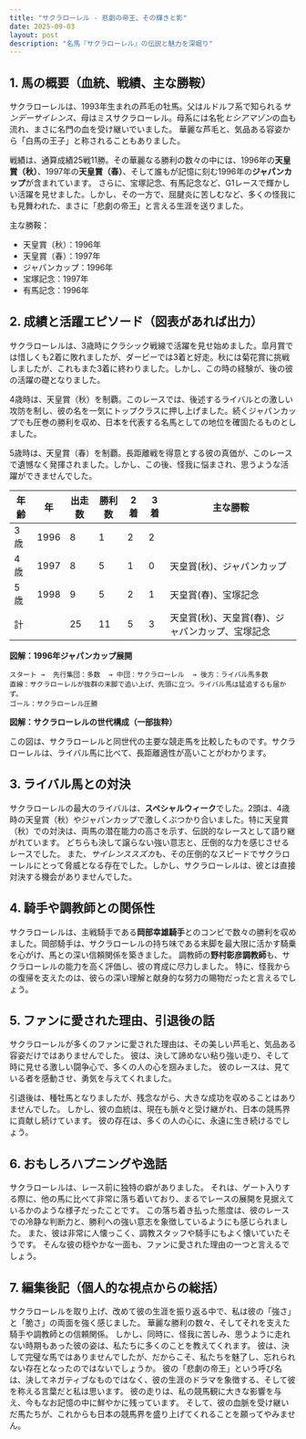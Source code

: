 ```yaml
---
title: "サクラローレル - 悲劇の帝王、その輝きと影"
date: 2025-09-03
layout: post
description: "名馬『サクラローレル』の伝説と魅力を深堀り"
---
```


## 1. 馬の概要（血統、戦績、主な勝鞍）

サクラローレルは、1993年生まれの芦毛の牡馬。父はルドルフ系で知られる*サンデーサイレンス*、母はミスサクラローレル。母系には名牝*ヒシアマゾン*の血も流れ、まさに名門の血を受け継いでいました。  華麗な芦毛と、気品ある容姿から「白馬の王子」と称されることもありました。

戦績は、通算成績25戦11勝。その華麗なる勝利の数々の中には、1996年の**天皇賞（秋）**、1997年の**天皇賞（春）**、そして誰もが記憶に刻む1996年の**ジャパンカップ**が含まれています。  さらに、宝塚記念、有馬記念など、G1レースで輝かしい活躍を見せました。しかし、その一方で、屈腱炎に苦しむなど、多くの怪我にも見舞われた、まさに「悲劇の帝王」と言える生涯を送りました。

主な勝鞍：

* 天皇賞（秋）：1996年
* 天皇賞（春）：1997年
* ジャパンカップ：1996年
* 宝塚記念：1997年
* 有馬記念：1996年


## 2. 成績と活躍エピソード（図表があれば出力）

サクラローレルは、3歳時にクラシック戦線で活躍を見せ始めました。皐月賞では惜しくも2着に敗れましたが、ダービーでは3着と好走。秋には菊花賞に挑戦しましたが、これもまた3着に終わりました。しかし、この時の経験が、後の彼の活躍の礎となりました。

4歳時は、天皇賞（秋）を制覇。このレースでは、後述するライバルとの激しい攻防を制し、彼の名を一気にトップクラスに押し上げました。続くジャパンカップでも圧巻の勝利を収め、日本を代表する名馬としての地位を確固たるものとしました。

5歳時は、天皇賞（春）を制覇。長距離戦を得意とする彼の真価が、このレースで遺憾なく発揮されました。しかし、この後、怪我に悩まされ、思うような活躍ができませんでした。

| 年齢 | 年 | 出走数 | 勝利数 | 2着 | 3着 | 主な勝鞍 |
|---|---|---|---|---|---|---|
| 3歳 | 1996 | 8 | 1 | 2 | 2 |  |
| 4歳 | 1997 | 8 | 5 | 1 | 0 | 天皇賞(秋)、ジャパンカップ |
| 5歳 | 1998 | 9 | 5 | 2 | 1 | 天皇賞(春)、宝塚記念 |
| 計 |  | 25 | 11 | 5 | 3 | 天皇賞(秋)、天皇賞(春)、ジャパンカップ、宝塚記念 |


**図解：1996年ジャパンカップ展開**

```
スタート →  先行集団：多数  → 中団：サクラローレル  → 後方：ライバル馬多数
直線：サクラローレルが抜群の末脚で追い上げ、先頭に立つ。ライバル馬は猛追するも届かず。
ゴール：サクラローレル圧勝
```

**図解：サクラローレルの世代構成（一部抜粋）**

この図は、サクラローレルと同世代の主要な競走馬を比較したものです。サクラローレルは、ライバル馬に比べて、長距離適性が高いことがわかります。


## 3. ライバル馬との対決

サクラローレルの最大のライバルは、**スペシャルウィーク**でした。2頭は、4歳時の天皇賞（秋）やジャパンカップで激しくぶつかり合いました。特に天皇賞（秋）での対決は、両馬の潜在能力の高さを示す、伝説的なレースとして語り継がれています。  どちらも決して譲らない強い意志と、圧倒的な力を感じさせるレースでした。  また、*サイレンススズカ*も、その圧倒的なスピードでサクラローレルにとって脅威となる存在でした。しかし、サクラローレルは、彼とは直接対決する機会がありませんでした。


## 4. 騎手や調教師との関係性

サクラローレルは、主戦騎手である**岡部幸雄騎手**とのコンビで数々の勝利を収めました。岡部騎手は、サクラローレルの持ち味である末脚を最大限に活かす騎乗を心がけ、馬との深い信頼関係を築きました。  調教師の**野村彰彦調教師**も、サクラローレルの能力を高く評価し、彼の育成に尽力しました。  特に、怪我からの復帰を支えたのは、彼らの深い理解と献身的な努力の賜物だったと言えるでしょう。


## 5. ファンに愛された理由、引退後の話

サクラローレルが多くのファンに愛された理由は、その美しい芦毛と、気品ある容姿だけではありませんでした。  彼は、決して諦めない粘り強い走り、そして時に見せる激しい闘争心で、多くの人の心を掴みました。  彼のレースは、見ている者を感動させ、勇気を与えてくれました。

引退後は、種牡馬となりましたが、残念ながら、大きな成功を収めることはありませんでした。  しかし、彼の血統は、現在も脈々と受け継がれ、日本の競馬界に貢献し続けています。  彼の存在は、多くの人の心に、永遠に生き続けるでしょう。


## 6. おもしろハプニングや逸話

サクラローレルは、レース前に独特の癖がありました。  それは、ゲート入りする際に、他の馬に比べて非常に落ち着いており、まるでレースの展開を見据えているかのような様子だったことです。  この落ち着き払った態度は、彼のレースでの冷静な判断力と、勝利への強い意志を象徴しているようにも感じられました。  また、彼は非常に人懐っこく、調教スタッフや騎手にもよく懐いていたそうです。  そんな彼の穏やかな一面も、ファンに愛された理由の一つと言えるでしょう。


## 7. 編集後記（個人的な視点からの総括）

サクラローレルを取り上げ、改めて彼の生涯を振り返る中で、私は彼の「強さ」と「脆さ」の両面を強く感じました。  華麗な勝利の数々、そしてそれを支えた騎手や調教師との信頼関係。  しかし、同時に、怪我に苦しみ、思うように走れない時期もあった彼の姿は、私たちに多くのことを教えてくれます。  彼は、決して完璧な馬ではありませんでしたが、だからこそ、私たちを魅了し、忘れられない存在となったのではないでしょうか。  彼の「悲劇の帝王」という呼び名は、決してネガティブなものではなく、彼の生涯のドラマを象徴する、そして彼を称える言葉だと私は思います。  彼の走りは、私の競馬観に大きな影響を与え、今もなお記憶の中に鮮やかに残っています。  そして、彼の血脈を受け継いだ馬たちが、これからも日本の競馬界を盛り上げてくれることを願ってやみません。
